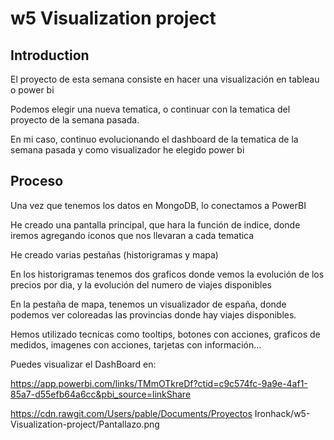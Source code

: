 # w5 Visualization project


## Introduction

El proyecto de esta semana consiste en hacer una visualización en tableau o power bi

Podemos elegir una nueva tematica, o continuar con la tematica del proyecto de la semana pasada. 

En mi caso, continuo evolucionando el dashboard de la tematica de la semana pasada y como visualizador he elegido power bi


## Proceso

Una vez que tenemos los datos en MongoDB, lo conectamos a PowerBI

He creado una pantalla principal, que hara la función de indice, donde iremos agregando iconos que nos llevaran a cada tematica

He creado varias pestañas (historigramas y mapa)

En los historigramas tenemos dos graficos donde vemos la evolución de los precios por dia, y la evolución del numero de viajes disponibles

En la pestaña de mapa, tenemos un visualizador de españa, donde podemos ver coloreadas las provincias donde hay viajes disponibles.

Hemos utilizado tecnicas como tooltips, botones con acciones, graficos de medidos, imagenes con acciones, tarjetas con información...

Puedes visualizar el DashBoard en:

https://app.powerbi.com/links/TMmOTkreDf?ctid=c9c574fc-9a9e-4af1-85a7-d55efb64a6cc&pbi_source=linkShare

https://cdn.rawgit.com/Users/pable/Documents/Proyectos Ironhack/w5-Visualization-project/Pantallazo.png